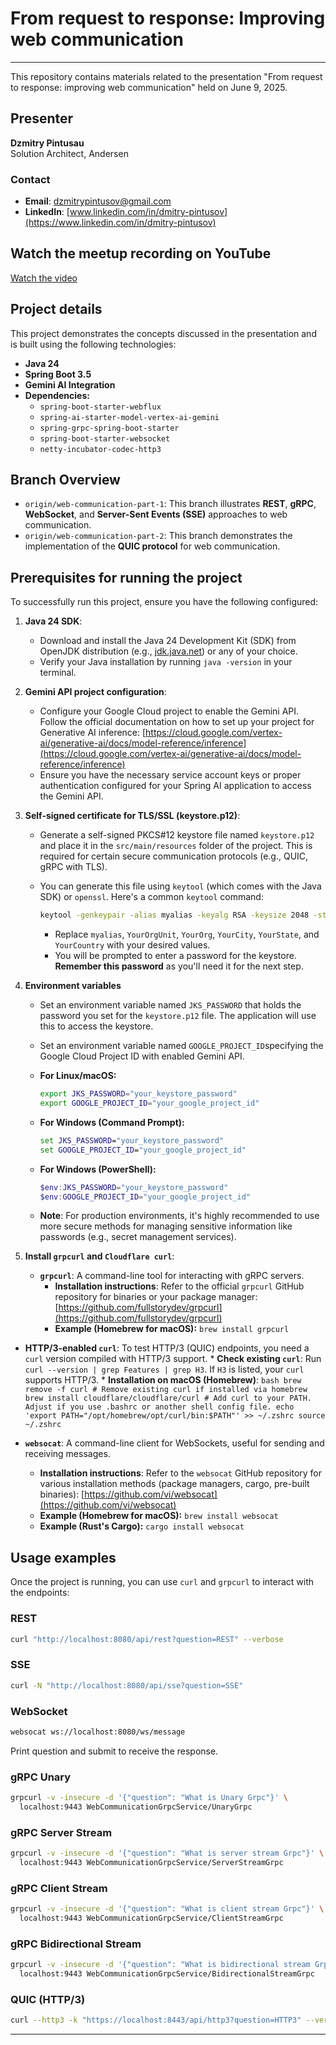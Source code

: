 # From request to response: ​Improving web communication​

---

This repository contains materials related to the presentation "From request to response: improving web communication" held on June 9, 2025.

## Presenter
**Dzmitry Pintusau**  
Solution Architect, Andersen

### Contact

* **Email**: dzmitrypintusov@gmail.com
* **LinkedIn**: [www.linkedin.com/in/dmitry-pintusov](https://www.linkedin.com/in/dmitry-pintusov)

## Watch the meetup recording on YouTube
[Watch the video](https://www.youtube.com/watch?v=MXrfU2oV3y4&list=PLdyUrdn1emW0TzXrT7QUBybOp_7VrieO2&index=87)

## Project details

This project demonstrates the concepts discussed in the presentation and is built using the following technologies:

* **Java 24**
* **Spring Boot 3.5**
* **Gemini AI Integration**
* **Dependencies:**
    * `spring-boot-starter-webflux`
    * `spring-ai-starter-model-vertex-ai-gemini`
    * `spring-grpc-spring-boot-starter`
    * `spring-boot-starter-websocket`
    * `netty-incubator-codec-http3`

## Branch Overview

* `origin/web-communication-part-1`: This branch illustrates **REST**, **gRPC**, **WebSocket**, and **Server-Sent Events (SSE)** approaches to web communication.
* `origin/web-communication-part-2`: This branch demonstrates the implementation of the **QUIC protocol** for web communication.
 
## Prerequisites for running the project

To successfully run this project, ensure you have the following configured:

1.  **Java 24 SDK**:
    * Download and install the Java 24 Development Kit (SDK) from OpenJDK distribution (e.g., [jdk.java.net](https://jdk.java.net/24/)) or any of your choice.
    * Verify your Java installation by running `java -version` in your terminal.

2.  **Gemini API project configuration**:
    * Configure your Google Cloud project to enable the Gemini API. Follow the official documentation on how to set up your project for Generative AI inference: [https://cloud.google.com/vertex-ai/generative-ai/docs/model-reference/inference](https://cloud.google.com/vertex-ai/generative-ai/docs/model-reference/inference)
    * Ensure you have the necessary service account keys or proper authentication configured for your Spring AI application to access the Gemini API.

3.  **Self-signed certificate for TLS/SSL (keystore.p12)**:
    * Generate a self-signed PKCS#12 keystore file named `keystore.p12` and place it in the `src/main/resources` folder of the project. This is required for certain secure communication protocols (e.g., QUIC, gRPC with TLS).
    * You can generate this file using `keytool` (which comes with the Java SDK) or `openssl`. Here's a common `keytool` command:

        ```bash
        keytool -genkeypair -alias myalias -keyalg RSA -keysize 2048 -storetype PKCS12 -keystore src/main/resources/keystore.p12 -validity 365 -dname "CN=localhost, OU=YourOrgUnit, O=YourOrg, L=YourCity, ST=YourState, C=YourCountry"
        ```
        * Replace `myalias`, `YourOrgUnit`, `YourOrg`, `YourCity`, `YourState`, and `YourCountry` with your desired values.
        * You will be prompted to enter a password for the keystore. **Remember this password** as you'll need it for the next step.

4.  **Environment variables**
    * Set an environment variable named `JKS_PASSWORD` that holds the password you set for the `keystore.p12` file. The application will use this to access the keystore.
    * Set an environment variable named `GOOGLE_PROJECT_ID`specifying the Google Cloud Project ID with enabled Gemini API.

    * **For Linux/macOS:**
        ```bash
        export JKS_PASSWORD="your_keystore_password"
        export GOOGLE_PROJECT_ID="your_google_project_id"
        ```
    * **For Windows (Command Prompt):**
        ```cmd
        set JKS_PASSWORD="your_keystore_password"
        set GOOGLE_PROJECT_ID="your_google_project_id"
        ```
    * **For Windows (PowerShell):**
        ```powershell
        $env:JKS_PASSWORD="your_keystore_password"
        $env:GOOGLE_PROJECT_ID="your_google_project_id"
        ```
    * **Note**: For production environments, it's highly recommended to use more secure methods for managing sensitive information like passwords (e.g., secret management services).

6.  **Install `grpcurl` and `Cloudflare curl`**:
    * **`grpcurl`**: A command-line tool for interacting with gRPC servers.
        * **Installation instructions**: Refer to the official `grpcurl` GitHub repository for binaries or your package manager: [https://github.com/fullstorydev/grpcurl](https://github.com/fullstorydev/grpcurl)
        * **Example (Homebrew for macOS):** `brew install grpcurl`

* **HTTP/3-enabled `curl`**: To test HTTP/3 (QUIC) endpoints, you need a `curl` version compiled with HTTP/3 support.
        * **Check existing `curl`**: Run `curl --version | grep Features | grep H3`. If `H3` is listed, your `curl` supports HTTP/3.
        * **Installation on macOS (Homebrew)**:
            ```bash
            brew remove -f curl # Remove existing curl if installed via homebrew
            brew install cloudflare/cloudflare/curl
            # Add curl to your PATH. Adjust if you use .bashrc or another shell config file.
            echo 'export PATH="/opt/homebrew/opt/curl/bin:$PATH"' >> ~/.zshrc
            source ~/.zshrc
            ```

* **`websocat`**: A command-line client for WebSockets, useful for sending and receiving messages.
  * **Installation instructions**: Refer to the `websocat` GitHub repository for various installation methods (package managers, cargo, pre-built binaries): [https://github.com/vi/websocat](https://github.com/vi/websocat)
  * **Example (Homebrew for macOS):** `brew install websocat`
  * **Example (Rust's Cargo):** `cargo install websocat`

## Usage examples

Once the project is running, you can use `curl` and `grpcurl` to interact with the endpoints:

### REST

```bash
curl "http://localhost:8080/api/rest?question=REST" --verbose
```

### SSE

```bash
curl -N "http://localhost:8080/api/sse?question=SSE"
```

### WebSocket

```bash
websocat ws://localhost:8080/ws/message
```
Print question and submit to receive the response.

### gRPC Unary

```bash
grpcurl -v -insecure -d '{"question": "What is Unary Grpc"}' \
  localhost:9443 WebCommunicationGrpcService/UnaryGrpc
```

### gRPC Server Stream

```bash
grpcurl -v -insecure -d '{"question": "What is server stream Grpc"}' \
  localhost:9443 WebCommunicationGrpcService/ServerStreamGrpc
```

### gRPC Client Stream

```bash
grpcurl -v -insecure -d '{"question": "What is client stream Grpc"}' \
  localhost:9443 WebCommunicationGrpcService/ClientStreamGrpc
```

### gRPC Bidirectional Stream

```bash
grpcurl -v -insecure -d '{"question": "What is bidirectional stream Grpc"}' \
  localhost:9443 WebCommunicationGrpcService/BidirectionalStreamGrpc
```

### QUIC (HTTP/3)

```bash
curl --http3 -k "https://localhost:8443/api/http3?question=HTTP3" --verbose
```
---


